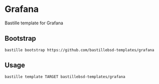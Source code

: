 # Grafana
Bastille template for Grafana

## Bootstrap
```shell
bastille bootstrap https://github.com/bastillebsd-templates/grafana
```

## Usage
```shell
bastille template TARGET bastillebsd-templates/grafana
```

